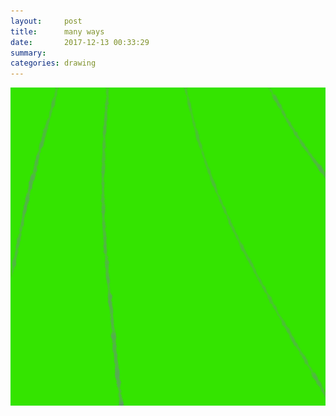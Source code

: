 ```yaml
---
layout:     post
title:      many ways
date:       2017-12-13 00:33:29
summary:    
categories: drawing
---
```

![many ways](/images/diary/many-ways.png "to skin a cat")

